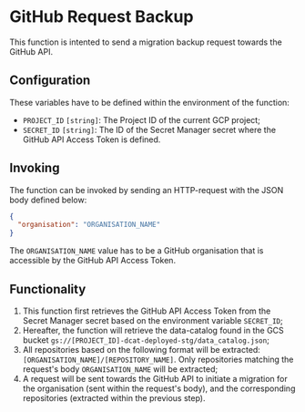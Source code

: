 # GitHub Request Backup

This function is intented to send a migration backup request towards the GitHub API.

## Configuration
These variables have to be defined within the environment of the function:
- `PROJECT_ID` `[string]`: The Project ID of the current GCP project;
- `SECRET_ID` `[string]`: The ID of the Secret Manager secret where the GitHub API Access Token is defined.

## Invoking
The function can be invoked by sending an HTTP-request with the JSON body defined below:
~~~json
{
  "organisation": "ORGANISATION_NAME"
}
~~~
The `ORGANISATION_NAME` value has to be a GitHub organisation that is accessible by the GitHub API Access Token.

## Functionality
1. This function first retrieves the GitHub API Access Token from the Secret Manager secret based on the environment
variable `SECRET_ID`;
2. Hereafter, the function will retrieve the data-catalog found in the GCS bucket `gs://[PROJECT_ID]-dcat-deployed-stg/data_catalog.json`;
3. All repositories based on the following format will be extracted: `[ORGANISATION_NAME]/[REPOSITORY_NAME]`. Only repositories
   matching the request's body `ORGANISATION_NAME` will be extracted;
4. A request will be sent towards the GitHub API to initiate a migration for the organisation (sent within the 
   request's body), and the corresponding repositories (extracted within the previous step). 
